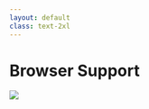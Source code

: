 ```yaml
---
layout: default
class: text-2xl
---
```


# Browser Support

<img src="/images/textwrap-99.png" class="mt-10 m-auto max-w-full" />
